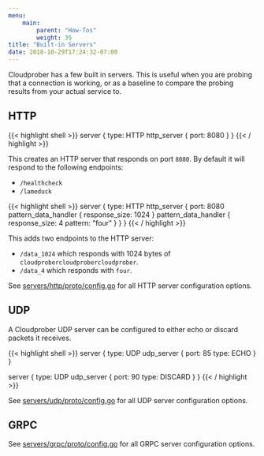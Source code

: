 ```yaml
---
menu:
    main:
        parent: "How-Tos"
        weight: 35
title: "Built-in Servers"
date: 2018-10-29T17:24:32-07:00
---
```

Cloudprober has a few built in servers. This is useful when you are probing that
a connection is working, or as a baseline to compare the probing results from
your actual service to.

## HTTP

{{< highlight shell >}}
server {
  type: HTTP
  http_server {
    port: 8080
  }
}
{{< / highlight >}}

This creates an HTTP server that responds on port `8080`. By default it will
respond to the following endpoints:

* `/healthcheck`
* `/lameduck`

{{< highlight shell >}}
server {
  type: HTTP
  http_server {
    port: 8080
    pattern_data_handler {
      response_size: 1024
    }
    pattern_data_handler {
      response_size: 4
      pattern: "four"
    }
  }
}
{{< / highlight >}}

This adds two endpoints to the HTTP server:

*   `/data_1024` which responds with 1024 bytes of
    `cloudprobercloudprobercloudprober`.
*   `/data_4` which responds with `four`.

See
[servers/http/proto/config.go](https://github.com/google/cloudprober/blob/master/servers/http/proto/config.proto)
for all HTTP server configuration options.

## UDP

A Cloudprober UDP server can be configured to either echo or discard packets it
receives.

{{< highlight shell >}}
server {
  type: UDP
  udp_server {
    port: 85
    type: ECHO
  }
}

server {
  type: UDP
  udp_server {
    port: 90
    type: DISCARD
  }
}
{{< / highlight >}}

See
[servers/udp/proto/config.go](https://github.com/google/cloudprober/blob/master/servers/udp/proto/config.proto)
for all UDP server configuration options.

## GRPC

See
[servers/grpc/proto/config.go](https://github.com/google/cloudprober/blob/master/servers/grpc/proto/config.proto)
for all GRPC server configuration options.
